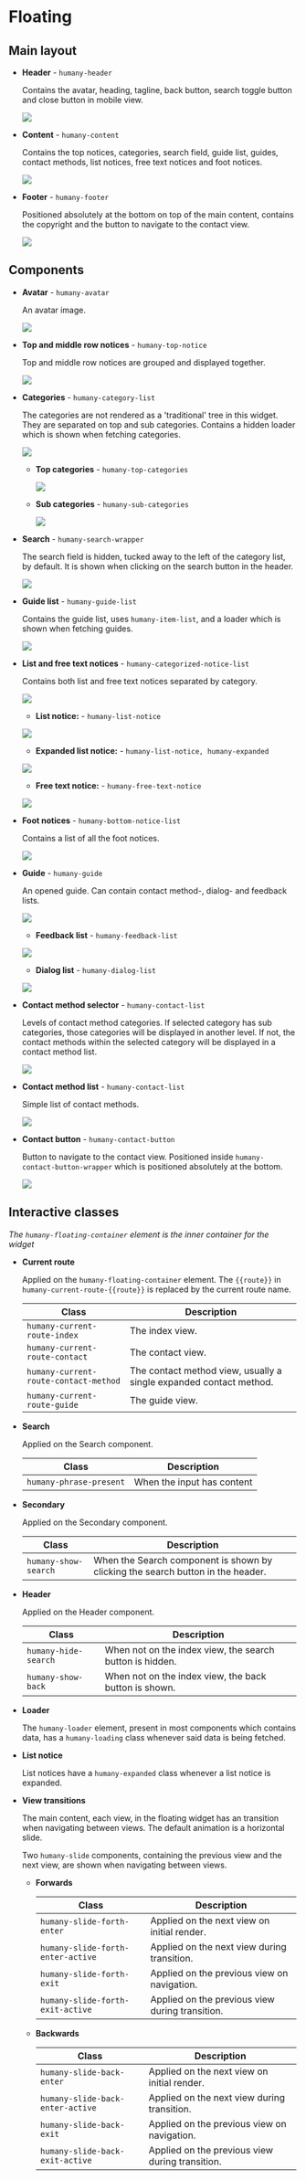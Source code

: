 # Floating

## Main layout
- **Header** - `humany-header`

    Contains the avatar, heading, tagline, back button, search toggle button and close button in mobile view.

    ![](images/header.png)

- **Content** - `humany-content`

    Contains the top notices, categories, search field, guide list, guides, contact methods, list notices, free text notices and foot notices.

    ![](images/content.png)

- **Footer** - `humany-footer`

    Positioned absolutely at the bottom on top of the main content, contains the copyright and the button to navigate to the contact view.

    ![](images/footer.png)

## Components

- **Avatar** - `humany-avatar`

    An avatar image.

    ![](images/avatar.png)

- **Top and middle row notices** - `humany-top-notice`

    Top and middle row notices are grouped and displayed together.

    ![](images/top-notice.png)

- **Categories** - `humany-category-list`

    The categories are not rendered as a 'traditional' tree in this widget. They are separated on top and sub categories. Contains a hidden loader which is shown when fetching categories.

    ![](images/categories.png)

    - **Top categories** - `humany-top-categories`

        ![](images/top-categories.png)
        
    - **Sub categories** - `humany-sub-categories`

        ![](images/sub-categories.png)

- **Search** - `humany-search-wrapper`
    
    The search field is hidden, tucked away to the left of the category list, by default. It is shown when clicking on the search button in the header.

    ![](images/search-wrapper.png)

- **Guide list** - `humany-guide-list`

    Contains the guide list, uses `humany-item-list`, and a loader which is shown when fetching guides.

    ![](images/guide-list.png)


- **List and free text notices** - `humany-categorized-notice-list`

    Contains both list and free text notices separated by category.

    ![](images/categorized-notice-list.png)

    - **List notice:** - `humany-list-notice`

    ![](images/list-notice.png)

    - **Expanded list notice:** - `humany-list-notice, humany-expanded`

    ![](images/list-notice-expanded.png)
    
    - **Free text notice:** - `humany-free-text-notice`

    ![](images/free-text-notice.png)

- **Foot notices** - `humany-bottom-notice-list`

    Contains a list of all the foot notices.

    ![](images/foot-notices.png)

    
- **Guide** - `humany-guide`

    An opened guide. Can contain contact method-, dialog- and feedback lists.

    ![](images/guide.png)

    - **Feedback list** - `humany-feedback-list`

    ![](images/feedback-list.png)

    - **Dialog list** - `humany-dialog-list`
    
    ![](images/dialog-list.png)

- **Contact method selector** - `humany-contact-list`

    Levels of contact method categories. If selected category has sub categories, those categories will be displayed in another level.
    If not, the contact methods within the selected category will be displayed in a contact method list.

    ![](images/contact-selector.png)

- **Contact method list** - `humany-contact-list`

    Simple list of contact methods.

    ![](images/contact-list.png)

- **Contact button** - `humany-contact-button`

    Button to navigate to the contact view. Positioned inside `humany-contact-button-wrapper` which is positioned absolutely at the bottom.

    ![](images/contact-button.png)

    
## Interactive classes

_The `humany-floating-container` element is the inner container for the widget_

- **Current route**

    Applied on the `humany-floating-container` element. 
    The `{{route}}` in `humany-current-route-{{route}}` is replaced by the current route name.

    Class                           |Description
    --------------------------------|------------------
    `humany-current-route-index`    | The index view.
    `humany-current-route-contact`  | The contact view.
    `humany-current-route-contact-method`| The contact method view, usually a single expanded contact method.
    `humany-current-route-guide`    | The guide view.

- **Search**

    Applied on the Search component.

    Class|Description
    -----|-----------
    `humany-phrase-present`|When the input has content

- **Secondary**

    Applied on the Secondary component.
    
    Class|Description
    -----|-----------
    `humany-show-search`|When the Search component is shown by clicking the search button in the header.

- **Header**

    Applied on the Header component.

    Class|Description
    -----|-----------
    `humany-hide-search`|When not on the index view, the search button is hidden.
    `humany-show-back`|When not on the index view, the back button is shown.

- **Loader**

    The `humany-loader` element, present in most components which contains data, has a `humany-loading` class whenever said data is being fetched.

- **List notice**

    List notices have a `humany-expanded` class whenever a list notice is expanded.

- **View transitions**

    The main content, each view, in the floating widget has an transition when navigating between views. The default animation is a horizontal slide.

    Two `humany-slide` components, containing the previous view and the next view, are shown when navigating between views.

    - **Forwards**

        Class|Description
        -----|-----------
        `humany-slide-forth-enter`|Applied on the next view on initial render.
        `humany-slide-forth-enter-active`|Applied on the next view during transition.
        `humany-slide-forth-exit`|Applied on the previous view on navigation.
        `humany-slide-forth-exit-active`|Applied on the previous view during transition.
    
    - **Backwards**

        Class|Description
        -----|-----------
        `humany-slide-back-enter`|Applied on the next view on initial render.
        `humany-slide-back-enter-active`|Applied on the next view during transition.
        `humany-slide-back-exit`|Applied on the previous view on navigation.
        `humany-slide-back-exit-active`|Applied on the previous view during transition.